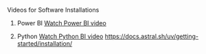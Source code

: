 
Videos for Software Installations

1. Power BI
[Watch Power BI video](./videos/power_bi.mp4)

2. Python
[Watch Python BI video](./videos/uv_python.mp4)
https://docs.astral.sh/uv/getting-started/installation/